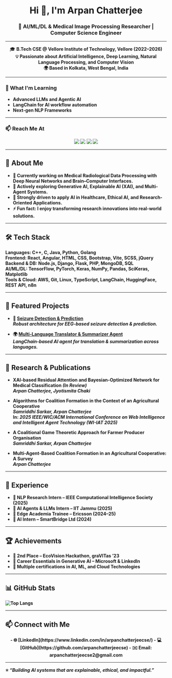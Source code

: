<h1 align="center">Hi 👋, I'm Arpan Chatterjee</h1>
<h3 align="center">🚀 AI/ML/DL & Medical Image Processing Researcher | Computer Science Engineer</h3>

---

<p align="center">
  🎓 <b>B.Tech CSE<b> @ Vellore Institute of Technology, Vellore (2022–2026) <br>
  💡 Passionate about <b>Artificial Intelligence, Deep Learning, Natural Language Processing, and Computer Vision</b><br>
  🌍 Based in <b>Kolkata, West Bengal, India</b><br>
</p>

---

### 🌱 What I'm Learning  
- Advanced **LLMs** and **Agentic AI**  
- **LangChain** for AI workflow automation  
- Next-gen **NLP Frameworks**  

---

### 📫 Reach Me At  
<p align="center">
  <a href="mailto:arpanchatterjeecse@gmail.com"><img src="https://img.shields.io/badge/Email-D14836?style=for-the-badge&logo=gmail&logoColor=white"/></a>
  <a href="https://linkedin.com/in/arpanchatterjeecse"><img src="https://img.shields.io/badge/LinkedIn-0077B5?style=for-the-badge&logo=linkedin&logoColor=white"/></a>
  <a href="https://kaggle.com/arpanchatterjee2404"><img src="https://img.shields.io/badge/Kaggle-20BEFF?style=for-the-badge&logo=kaggle&logoColor=white"/></a>
  <a href="https://github.com/arpanchatterjeecse"><img src="https://img.shields.io/badge/GitHub-100000?style=for-the-badge&logo=github&logoColor=white"/></a>
</p>


---

## 🚀 About Me  
- 🔭 Currently working on **Medical Radiological Data Processing** with Deep Neural Networks and Brain–Computer Interfaces.  
- 🌱 Actively exploring **Generative AI, Explainable AI (XAI), and Multi-Agent Systems**.  
- 🎯 Strongly driven to apply **AI in Healthcare, Ethical AI, and Research-Oriented Applications**.  
- ⚡ Fun fact: I enjoy transforming **research innovations** into **real-world solutions**.  

---

## 🛠️ Tech Stack  
**Languages:** C++, C, Java, Python, Golang  
**Frontend:** React, Angular, HTML, CSS, Bootstrap, Vite, SCSS, jQuery  
**Backend & DB:** Node.js, Django, Flask, PHP, MongoDB, SQL  
**AI/ML/DL:** TensorFlow, PyTorch, Keras, NumPy, Pandas, SciKeras, Matplotlib  
**Tools & Cloud:** AWS, Git, Linux, TypeScript, LangChain, HuggingFace, REST API, n8n  

---

## 📌 Featured Projects  
- 🧠 [**Seizure Detection & Prediction**](https://github.com/arpanchatterjeecse/eeg-bci-project-)  
   *Robust architecture for EEG-based seizure detection & prediction.*  

- 🌍 [**Multi-Language Translator & Summarizer Agent**](https://github.com/arpanchatterjeecse/Translator-and-Summarizer-Agent)  
   *LangChain-based AI agent for translation & summarization across languages.*  

---
## 📑 Research & Publications  

- **XAI-based Residual Attention and Bayesian-Optimized Network for Medical Classification** *(In Review)*  
  *Arpan Chatterjee, Jyotismita Chaki*  

- **Algorithms for Coalition Formation in the Context of an Agricultural Cooperative**  
  *Samriddhi Sarkar, Arpan Chatterjee*  
  In: *2025 IEEE/WIC/ACM International Conference on Web Intelligence and Intelligent Agent Technology (WI-IAT 2025)*  

- **A Coalitional Game Theoretic Approach for Farmer Producer Organisation**  
  *Samriddhi Sarkar, Arpan Chatterjee*  

- **Multi-Agent-Based Coalition Formation in an Agricultural Cooperative: A Survey**  
  *Arpan Chatterjee*

---

## 💼 Experience  
- 🔹 **NLP Research Intern** – IEEE Computational Intelligence Society (2025)  
- 🔹 **AI Agents & LLMs Intern** – IIT Jammu (2025)  
- 🔹 **Edge Academia Trainee** – Ericsson (2024–25)  
- 🔹 **AI Intern** – SmartBridge Ltd (2024)  

---

## 🏆 Achievements  
- 🥈 **2nd Place** – EcoVision Hackathon, graVITas ’23  
- 📜 **Career Essentials in Generative AI** – Microsoft & LinkedIn  
- 📌 Multiple certifications in **AI, ML, and Cloud Technologies**  

---

## 📊 GitHub Stats  
![Top Langs](https://github-readme-stats.vercel.app/api/top-langs/?username=arpanchatterjeecse&layout=compact&theme=radical)  

---

## 📫 Connect with Me  
<p align='center'>
- 🌐 [LinkedIn](https://www.linkedin.com/in/arpanchatterjeecse/)  
- 💻 [GitHub](https://github.com/arpanchatterjeecse)  
- ✉️ Email: arpanchatterjeecse2@gmail.com  
</p>

---
⭐️ *“Building AI systems that are explainable, ethical, and impactful.”*  
